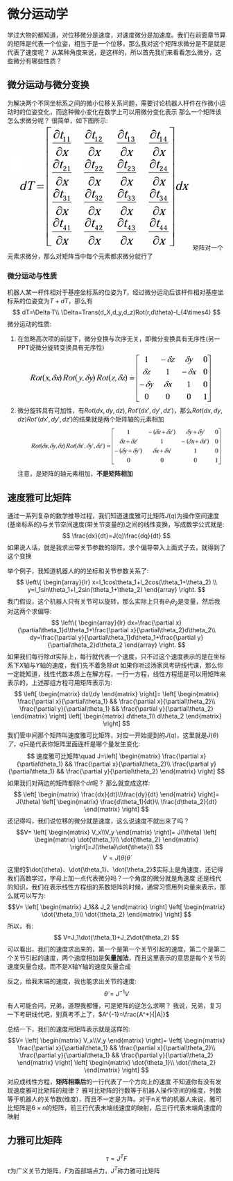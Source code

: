 # 微分运动学
学过大物的都知道，对位移微分是速度，对速度微分是加速度。我们在前面章节算的矩阵是代表一个位姿，相当于是一个位移，那么我对这个矩阵求微分是不是就是代表了速度呢？
从某种角度来说，是这样的，所以首先我们来看看怎么微分，这些微分有哪些性质？
## 微分运动与微分变换
为解决两个不同坐标系之间的微小位移关系问题，需要讨论机器人杆件在作微小运动时的位姿变化，而这种微小变化在数学上可以用微分变化表示
那么一个矩阵该怎么求微分呢？
很简单，如下图所示:
![](img/4_1.png)
矩阵对一个元素求微分，那么对矩阵当中每个元素都求微分就行了
### 微分运动与性质
机器人某一杆件相对于基座坐标系的位姿为$T$，经过微分运动后该杆件相对基座坐标系的位姿变为$T+dT$，那么有
$$
dT=\Delta·T\\
\Delta=Trans(d_X,d_y,d_z)Rot(r,d\theta)-I_{4\times4}
$$
微分运动的性质:
1. 在忽略高次项的前提下，微分变换与次序无关，即微分变换具有无序性(另一PPT说微分旋转变换具有无序性)
![](img/4_2.png)
1. 微分旋转具有可加性，有$Rot(dx,dy,dz),Rot'(dx',dy',dz')$，那么$Rot(dx,dy,dz)Rot'(dx',dy',dz')$的结果就是两个矩阵轴的元素相加
![](img/4_3.png)
注意，是矩阵的轴元素相加，**不是矩阵相加**

## 速度雅可比矩阵
通过一系列复杂的数学推导过程，我们知道速度雅可比矩阵$J(q)$为操作空间速度(基坐标系的)与关节空间速度(带关节变量的)之间的线性变换，写成数学公式就是:
$$
\frac{dx}{dt}=J(q)\frac{dq}{dt}
$$
如果说人话，就是我求出带关节参数的矩阵，求个偏导带入上面式子去，就得到了这个变换

举个例子，我知道机器人的的坐标和关节参数关系了:
$$
\left\{  
    \begin{array}{lr}
             x=l_1cos\theta_1+l_2cos(\theta_1+\theta_2) \\
             y=l_1sin\theta_1+l_2sin(\theta_1+\theta_2)
    \end{array}  
\right. 
$$
我门假设，这个机器人只有关节可以旋转，那么实际上只有$\theta_1\theta_2$是变量，然后我对这两个求偏导:
$$
\left\{  
    \begin{array}{lr}
             dx=\frac{\partial x}{\partial\theta_1}d\theta_1+\frac{\partial x}{\partial\theta_2}d\theta_2\\
              dy=\frac{\partial y}{\partial\theta_1}d\theta_1+\frac{\partial y}{\partial\theta_2}d\theta_2
    \end{array}  
\right. 
$$
如果我们每行除$dt$实际上，每行就代表一个速度，只不过这个速度表示的是在坐标系下$X$轴与$Y$轴的速度，我们先不着急除$dt$
如果你听过汤家凤考研线代课，那么你一定能知道，线性代数本质上在解方程，一行一方程，线性方程组是可以用矩阵来表示的，上述那组方程可用矩阵表示为:
$$
\left[
\begin{matrix}
    dx\\dy
\end{matrix}
\right]=
\left[
\begin{matrix}
    \frac{\partial x}{\partial\theta_1} && \frac{\partial x}{\partial\theta_2}\\
    \frac{\partial y}{\partial\theta_1} && \frac{\partial y}{\partial\theta_2}
\end{matrix}
\right]
\left[
\begin{matrix}
    d\theta_1\\ d\theta_2
\end{matrix}
\right]
$$
我们管中间那个矩阵叫速度雅可比矩阵，对应一开始提到的$J(q)$，这里就是$J(\theta)了$，$q$只是代表你矩阵里面连杆是哪个量发生变化:
$$
速度雅可比矩阵\quad J=\left[
\begin{matrix}
    \frac{\partial x}{\partial\theta_1} && \frac{\partial x}{\partial\theta_2}\\
    \frac{\partial y}{\partial\theta_1} && \frac{\partial y}{\partial\theta_2}
\end{matrix}
\right]
$$
如果我们对两边的矩阵都除个$dt$呢？
那么就变成这样:
$$
\left[
\begin{matrix}
    \frac{dx}{dt}\\\frac{dy}{dt}
\end{matrix}
\right]=
J(\theta)
\left[
\begin{matrix}
    \frac{d\theta_1}{dt}\\ \frac{d\theta_2}{dt}
\end{matrix}
\right]
$$
还记得吗，我们说位移的微分就是速度，这么说速度不就出来了吗？
$$V=
\left[
\begin{matrix}
    V_x\\V_y
\end{matrix}
\right]=
J(\theta)
\left[
\begin{matrix}
    \dot{\theta_1}\\ \dot{\theta_2}
\end{matrix}
\right]=J(\theta)\dot{\theta}\\
$$
$$
V=J(\theta)\dot{\theta}
$$
这里的$\dot{\theta}、\dot{\theta_1}、\dot{\theta_2}$实际上是角速度，还记得我们高数学过，字母上加一点代表微分吗？一个角度的微分就是角速度
还是线代的知识，我们在表示线性方程组的系数矩阵的时候，通常习惯用列向量来表示，那么就可以写为:
$$V=
\left[
\begin{matrix}
    J_1&& J_2
\end{matrix}
\right]
\left[
\begin{matrix}
    \dot{\theta_1}\\ \dot{\theta_2}
\end{matrix}
\right]
$$
所以，有:
$$
        V=J_1\dot{\theta_1}+J_2\dot{\theta_2}
$$
可以看出，我们的速度求出来的，第一个是第一个关节引起的速度，第二个是第二个关节引起的速度，两个速度相加是**矢量加法**，而且这里表示的意思是每个关节的速度矢量合成，而不是X轴Y轴的速度矢量合成

反之，给我末端的速度，我也能求出关节的速度:
$$
\dot{\theta}=J^{-1}V
$$
有人可能会问，兄弟，道理我都懂，可是矩阵的逆怎么求啊？
我说，兄弟，复习一下考研线代吧，别真考不上了，$A^{-1}=\frac{A^*}{|A|}$

总结一下，我们的速度用矩阵表示就是这样的:
$$V=
\left[
\begin{matrix}
    V_x\\V_y
\end{matrix}
\right]=
\left[
\begin{matrix}
    \frac{\partial x}{\partial\theta_1} && \frac{\partial x}{\partial\theta_2}\\
    \frac{\partial y}{\partial\theta_1} && \frac{\partial y}{\partial\theta_2}
\end{matrix}
\right]
\left[
\begin{matrix}
    \dot{\theta_1}\\ \dot{\theta_2}
\end{matrix}
\right]
$$
对应成线性方程，**矩阵相乘后**的一行代表了一个方向上的速度
不知道你有没有发现速度雅可比矩阵的规律？
雅可比矩阵的行数等于机器人操作空间的维度，列数等于机器人的关节数(维度)，而且不一定是方阵。对于n关节的机器人来说，雅可比矩阵是$6\times n$的矩阵，前三行代表末端线速度的映射，后三行代表末端角速度的映射

## 力雅可比矩阵
$$
\tau = J^T F
$$
$\tau$为广义关节力矩阵，$F$为首部端点力，$J^T$称力雅可比矩阵